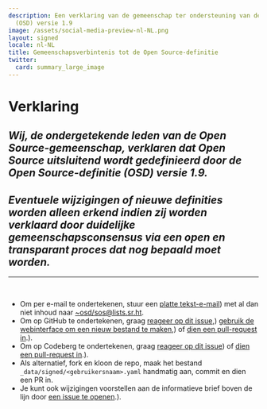 ```yaml
---
description: Een verklaring van de gemeenschap ter ondersteuning van de Open Source-definitie
  (OSD) versie 1.9
image: /assets/social-media-preview-nl-NL.png
layout: signed
locale: nl-NL
title: Gemeenschapsverbintenis tot de Open Source-definitie
twitter:
  card: summary_large_image
---
```

# **Verklaring**

## *Wij, de ondergetekende leden van de Open Source-gemeenschap, verklaren dat Open Source uitsluitend wordt gedefinieerd door de Open Source-definitie (OSD) versie 1.9.*

## *Eventuele wijzigingen of nieuwe definities worden alleen erkend indien zij worden verklaard door duidelijke gemeenschapsconsensus via een open en transparant proces dat nog bepaald moet worden.*

---
<br>

- Om per e-mail te ondertekenen, stuur een [platte tekst-e-mail](https://useplaintext.email/)) met al dan niet inhoud naar [~osd/sos@lists.sr.ht](mailto:~osd/sos@lists.sr.ht).
- Om op GitHub te ondertekenen, graag [reageer op dit issue](https://github.com/OpenSourceDefinition/sos/issues/1),) [gebruik de webinterface om een nieuw bestand te maken](https://github.com/OpenSourceDefinition/sos/new/main/_data/signed),) of [dien een pull-request in](https://github.com/OpenSourceDefinition/sos/pulls).).
- Om op Codeberg te ondertekenen, graag [reageer op dit issue](https://codeberg.org/osd/sos/issues/1)) of [dien een pull-request in](https://codeberg.org/osd/sos/pulls).).
- Als alternatief, fork en kloon de repo, maak het bestand `_data/signed/<gebruikersnaam>.yaml` handmatig aan, commit en dien een PR in.
- Je kunt ook wijzigingen voorstellen aan de informatieve brief boven de lijn door [een issue te openen](https://codeberg.org/osd/sos/issues).).